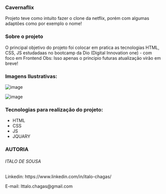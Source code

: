 ### Cavernaflix
  Projeto teve como intuito fazer o clone da netflix, porém com algumas adaptões como por exemplo o nome!
  
### Sobre o projeto
  O principal objetivo do projeto foi colocar em pratica as tecnologias HTML, CSS, JS estudadaas no bootcamp da Dio (Digital Innovation one) - com foco em Frontend
  Obs: Isso apenas o principio futuras atualização virão em breve!
  
  ### Imagens Ilustrativas: 
![image](https://user-images.githubusercontent.com/74870713/156296833-3785e600-b96b-4f26-a6d8-ead35462c576.png)

![image](https://user-images.githubusercontent.com/74870713/156297789-c9549bef-1a71-4df2-a998-4d4eb62de4b3.png)

### Tecnologias para realização do projeto:

- HTML
- CSS
- JS
- JQUARY

### AUTORIA 
###### ITALO DE SOUSA

<p>Linkedin: https://www.linkedin.com/in/italo-chagas/ </p>
E-mail: Ittalo.chagas@gmail.com
